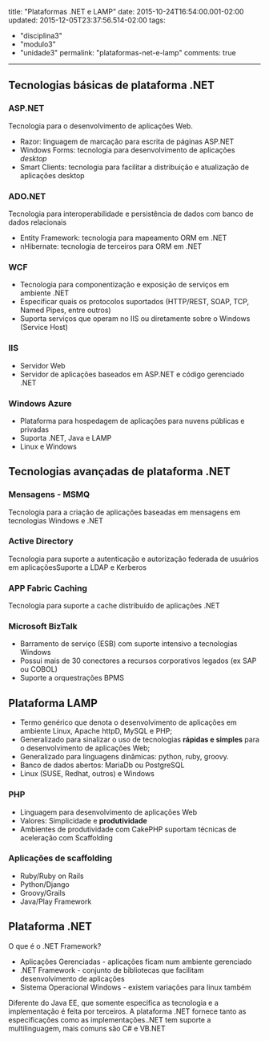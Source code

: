 title: "Plataformas .NET e LAMP"
date: 2015-10-24T16:54:00.001-02:00
updated: 2015-12-05T23:37:56.514-02:00
tags: 
- "disciplina3"
- "modulo3"
- "unidade3"
permalink: "plataformas-net-e-lamp"
comments: true
---

## Tecnologias básicas de plataforma .NET

### ASP.NET

Tecnologia para o desenvolvimento de aplicações Web.  

*   Razor: linguagem de marcação para escrita de páginas ASP.NET
*   Windows Forms: tecnologia para desenvolvimento de aplicações _desktop_
*   Smart Clients: tecnologia para facilitar a distribuição e atualização de aplicações desktop

### ADO.NET

Tecnologia para interoperabilidade e persistência de dados com banco de dados relacionais  

*   Entity Framework: tecnologia para mapeamento ORM em .NET
*   nHibernate: tecnologia de terceiros para ORM em .NET

### WCF

*   Tecnologia para componentização e exposição de serviços em ambiente .NET
*   Especificar quais os protocolos suportados (HTTP/REST, SOAP, TCP, Named Pipes, entre outros)
*   Suporta serviços que operam no IIS ou diretamente sobre o Windows (Service Host)

### IIS

*   Servidor Web
*   Servidor de aplicações baseados em ASP.NET e código gerenciado .NET

### Windows Azure

*   Plataforma para hospedagem de aplicações para nuvens públicas e privadas
*   Suporta .NET, Java e LAMP
*   Linux e Windows

## Tecnologias avançadas de plataforma .NET

### Mensagens - MSMQ

Tecnologia para a criação de aplicações baseadas em mensagens em tecnologias Windows e .NET

### Active Directory

Tecnologia para suporte a autenticação e autorização federada de usuários em aplicaçõesSuporte a LDAP e Kerberos  

### APP Fabric Caching

Tecnologia para suporte a cache distribuído de aplicações .NET  

### Microsoft BizTalk

*   Barramento de serviço (ESB) com suporte intensivo a tecnologias Windows
*   Possui mais de 30 conectores a recursos corporativos legados (ex SAP ou COBOL)
*   Suporte a orquestrações BPMS

## Plataforma LAMP

*   Termo genérico que denota o desenvolvimento de aplicações em ambiente Linux, Apache httpD, MySQL e PHP;
*   Generalizado para sinalizar o uso de tecnologias **rápidas e simples** para o desenvolvimento de aplicações Web;
*   Generalizado para linguagens dinâmicas: python, ruby, groovy. 
*   Banco de dados abertos: MariaDb ou PostgreSQL
*   Linux (SUSE, Redhat, outros) e Windows

### PHP

*   Linguagem para desenvolvimento de aplicações Web
*   Valores: Simplicidade e **produtividade**
*   Ambientes de produtividade com CakePHP suportam técnicas de aceleração com Scaffolding

### Aplicações de scaffolding

*   Ruby/Ruby on Rails
*   Python/Django
*   Groovy/Grails
*   Java/Play Framework

## Plataforma .NET

O que é o .NET Framework?

*   Aplicações Gerenciadas - aplicações ficam num ambiente gerenciado
*   .NET Framework - conjunto de bibliotecas que facilitam desenvolvimento de aplicações
*   Sistema Operacional Windows - existem variações para linux também

Diferente do Java EE, que somente especifica as tecnologia e a implementação é feita por terceiros. A plataforma .NET fornece tanto as especificações como as implementações..NET tem suporte a multilinguagem, mais comuns são C# e VB.NET
